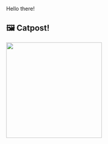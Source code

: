 Hello there!



## 🖼️ Catpost!

<sub>
    <img src="https://cdn2.thecatapi.com/images/Tv9kFHKIw.jpg" height="256">
</sub>

